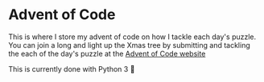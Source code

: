 # Advent of Code

This is where I store my advent of code on how I tackle each day's puzzle. You can join a long and light up the Xmas tree by submitting and tackling the each of the day's puzzle at the [Advent of Code website](https://adventofcode.com)

This is currently done with Python 3 :snake:
